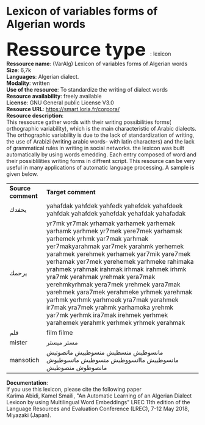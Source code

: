# <b>Lexicon of variables forms of Algerian words</b><br>

<b> <font size="+5"> Ressource type </font></b>: lexicon<br>
<b>Ressource name</b>: (VarAlg) Lexicon of variables forms of Algerian words <br>
<b>Size</b>: 6,7k<br>
<b>Languages</b>: Algerian dialect. <br>
<b>Modality</b>: written <br>
<b>Use of the resource</b>: To standardize the writing of dialect words <br>
<b>Resource availability</b>: freely available<br>
<b>License</b>: GNU General public License V3.0<br>
<b>Resource URL</b>: https://smart.loria.fr/corpora/<br>
<b>Resource description</b>: <br>
This ressource gather words with their  writing possibilities forms( orthographic variability), which is the main characteristic of Arabic dialects. The orthographic variability is due to the lack of standardization of writing, the use of Arabizi (writing arabic words- with latin characters)  and the lack of grammatical rules in writing in social networks. the lexicon was built automatically by using words emedding. Each entry  composed of word and their possiblilities   writing forms in diffrent script. This resource can be very useful in many applications of automatic language processing. A sample is given below. <br>

<table>
  <tr>
    <td> <b> Source comment</b></td>
    <td><b>Target comment</b></td>
  
  </tr>
  
  <tr>
    <td> يحفدك </td>
    <td>yahafdak yahfdek yahfedk yahefdek yahafdeek yahfdak yahafdek yahefdak yehafdak yahafadak </td>
  
  </tr>
<tr>
    <td> يرحمك </td>
    <td> yr7mk yr7mak yrhamak yarhamek yarhemak yarhamk yarhmek yr7mek yere7mek yarhamak yarhemek yrhmk yar7mak yarhmak yer7makyarahmak yar7mek yarahmk yerhemek yarahmek yerehmek yerhamek yar7mik  yare7mek yerhamak yer7mek yerehemek yarhmeke rahimaka yrahmek yrahmak irahmak irhmak irahmek irhmk yra7mk yerahmak yrehmak yera7mak yerehmkyrhmak yera7mek yrehmek yara7mak yarehmek yara7mek yerahmeke yrhmek yarehmak yarhmk yerhmk yarhmeek yra7mak yerahmek ir7mak yra7mek yrahmk yarhamoka yrehmk yar7mk yerhmk ira7mak irehmek yerhmek yarahemek yerahmk yerhmek yrhmek yerahmak </td>
  
  </tr>
  <tr>
    <td> فلم </td>
    <td>film filme</td>
  
  </tr>
  <tr>
    <td> mister </td>
    <td> مستر ميستر</td>
  
  </tr>
  <tr>
    <td> mansotich </td>
    <td> مانسوطيش منسطيش منسوطييش مانصوتيش مانسوطييش ماانسووطيش منسوطيش مانسوطيوش مانصوطوش منصوطيش</td>
  
  </tr>
  
</table>
<b>Documentation</b>: <br>
If you use this lexicon, please cite the following paper <br>
Karima  Abidi,  Kamel Smaili, "An Automatic Learning of an Algerian Dialect Lexicon by using Multilingual Word Embeddings" LREC 11th edition of the Language Resources and Evaluation Conference (LREC), 7-12 May 2018, Miyazaki (Japan).
